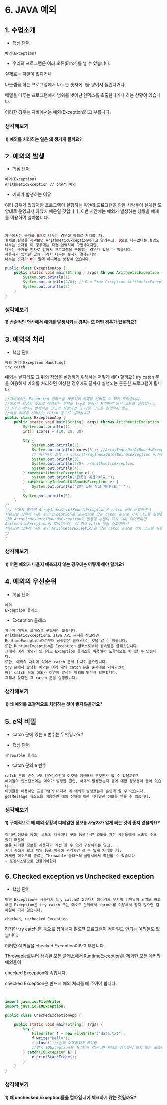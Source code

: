 # 6. JAVA 예외

## 1. 수업소개
- 핵심 단어
```
예외(Exception)
```

- 우리의 프로그램은 여러 오류(Error)를 낼 수 있습니다.


실제로는 파일이 없다거나

나눗셈을 하는 프로그램에서 나누는 숫자에 0을 넣어서 돌린다거나,

배열을 다루는 프로그램에서 범위를 벗어난 인덱스를 호출한다거나 하는 상황이 있습니다.

이러한 경우는 자바에서는 예외(Exception)라고 부릅니다.

### 생각해보기

#### 1) 예외를 처리하는 일은 왜 생기게 될까요?


## 2. 예외의 발생

- 핵심 단어

```
예외(Exception)
ArithmeticException // 산술적 예외
```

- 예외가 발생하는 이유

여러 경우가 있겠지만 프로그램이 실행하는 동안에
프로그램을 만들 사람들이 설계한 모양대로 운영되지 않았기 때문일 것입니다.
이번 시간에는 예외가 발생하는 상황을 예제를 이용하여 알아봅니다.

``` java


자바에서는 숫자를 0으로 나누는 경우에 예외로 처리합니다.
실제로 실행을 시켜보면 ArithmeticException이라고 알려주고, 0으로 나누었다는 설명도 나오게 됩니다.
나누는 숫자를 이 경우에는 직접 입력하여 구현하였지만, 
나누는 숫자를 인자로 받아서 프로그램을 구동하는 경우가 있을 수 있습니다.
사용자가 입력한 값에 따라서 나누는 숫자가 결정된다면
나누는 숫자가 0이 절대 아니라는 보장이 없습니다.

public class ExceptionApp {
	public static void main(String[] args) throws ArithmeticException {
		System.out.println(1);
		System.out.println(2/0); // Run-Time Exception ArithmeticException
		System.out.println(3); 
	}
}
```


### 생각해보기

#### 1) 산술적인 연산에서 예외를 발생시키는 경우는 또 어떤 경우가 있을까요?

## 3. 예외의 처리

- 핵심 단어
```
예외 처리(Exception Handling)
try catch
```

예외는 날지라도 그 뒤의 작업을 실행하기 위해서는 어떻게 해야 할까요?
try catch 문을 이용해서 예외를 처리하면
이상한 경우에도 끝까지 실행되는 튼튼한 프로그램이 됩니다.

``` java
//자바에서는 Exception 클래스를 제공하여 예외를 처리할 수 있게 도와줍니다.
//예외가 발생할 것으로 예상되는 부분을 try로 묶어서 처리하면 일단 코드를 실행합니다.
//그리고 예외가 발생하는 코드가 실행되면 그 다음 코드를 실행하지 않고
//해당 예외를 처리하는 catch 문으로 넘어갑니다.
public class ExceptionApp {
	public static void main(String[] args) throws ArithmeticException {
		System.out.println(1);
		int[] scores = {10, 20, 30};

		try {
			System.out.println(2);
			System.out.println(scores[3]); //ArrayIndexOutOfBoundsException
			// 여기까지 실행 -> catch(ArrayIndexOutOfBoundsException e)문으로 이동
			System.out.println(3);
			System.out.println(2/0); //ArithmeticException
			System.out.println(4);
		} catch(ArithmeticException e) {
			System.out.println("잘못된 계산이네요.");
		} catch(ArrayIndexOutOfBoundsException e) {
			System.out.println("없는 값을 찾고 계시네요 ^^");
		}		
		System.out.println(5); 
	}
/*
try 문에서 발생한 ArrayIndexOutofBoundsException은 catch 문을 순회하면서
처음으로 잡히게 되는 곳인 Exception을 포괄적으로 잡는 catch 문으로 가서 코드를 실행합니다.
만약 ArrayIndexOutofBoundsException가 발생할 부분이 주석 처리 되어있다면
ArithmeticException이 발생하는데, 이 역시 catch 문을 순회하면서 
처음으로 잡히게 되는 곳인 ArithmeticException을 잡는 catch 문으로 가서 코드를 실행합니다.
*/
}
```

### 생각해보기

#### 1) 어떤 예외가 나올지 예측되지 않는 경우에는 어떻게 해야 할까요?


## 4. 예외의 우선순위

- 핵심 단어

```
예외
Exception 클래스
```

- Exception 클래스
```
자바의 예외도 클래스로 구현되어 있습니다.
ArithmeticException도 Java API 문서를 참고하면,
RuntimeException으로부터 상속받은 클래스라는 것을 알 수 있습니다.
또한 RuntimeException은 Exception 클래스로부터 상속받은 클래스입니다.
그래서 여러 예외가 있더라도 Exception 클래스를 이용해서 포괄적으로 처리할 수 있습니다.
또한, 예외의 처리에 있어서 catch 문의 위치도 중요합니다.
try 문에서 발생한 예외는 여러 개의 catch 문을 순서대로 거쳐가면서 
해당 catch 문의 예외가 이번에 발생한 예외와 맞는지 확인합니다.
그래서 맞다면 그 catch 문을 실행합니다.
```

### 생각해보기

#### 1) 왜 예외를 포괄적으로 처리하는 것이 좋지 않을까요?


## 5. e의 비밀

- catch 문에 있는 e 변수는 무엇일까요?

- 핵심 단어
```
Throwable 클래스
```

- catch 문의 e 변수
```
catch 문의 변수 e도 인스턴스인데 이것을 이용해서 무엇인가 할 수 있을까요?
예외들의 인스턴스에는 예외가 발생한 원인, 어디서 발생했는지 등에 대한 정보들이 들어 있습니다.
이것들을 이용하면 프로그램의 어디서 왜 예외가 발생했는지 손쉽게 알 수 있습니다.
getMessage 메소드를 이용하면 예외 상황에 대한 디테일한 정보를 얻을 수 있습니다.

```

### 생각해보기


#### 1) 구체적으로 왜 예외 상황의 디테일한 정보를 사용자가 알게 되는 것이 좋지 않을까요?
```
이러한 정보를 통해, 코드의 내용이나 구조 등을 나쁜 의도를 가진 사람들에게 노출할 수도 있기 때문에
보통 이러한 정보를 사용자가 직접 볼 수 있게 구성하지는 않고, 
서버 측에서 로그 파일 등을 이용해 관리자만 볼 수 있게 처리합니다.
자세한 메소드의 종류는 Throwable 클래스의 설명서에서 확인할 수 있습니다. 
- 로깅시스템으로 만들어야한다
```

## 6. Checked exception vs Unchecked exception

- 핵심 단어
```
어떤 Exception은 사용자가 try catch로 잡아내지 않더라도 무사히 컴파일이 되기도 하고
어떤 Exception은 try catch 또는 메소드 단위에서 throws를 이용해서 잡지 않으면 컴파일이 되지 않습니다.

checked, unchecked Exception

```

하지만 try catch 문 등으로 잡아내지 않으면 프로그램이 컴파일도 안되는 예외들도 있습니다.

이러한 예외들을 checked Exception이라고 부릅니다.

Throwable로부터 상속된 모든 클래스에서 RuntimeException을 제외한 모든 에러와 예외들이

checked Exception에 속합니다.

checked Exception은 반드시 예외 처리를 해 주어야 합니다.

``` java


import java.io.FileWriter;
import java.io.IOException;

public class CheckedExceptionApp {

	public static void main(String[] args) {
		try {
			FileWriter f = new FileWriter("data.txt");
			f.write("Hello");
			f.close();//원래 더복잡하게 해야함
			//만약 IOException을 처리하지 않는다면 제대로 컴파일이 되지 않는 모습을 볼 수 있습니다.
		} catch(IOException e) {
			e.printStackTrace();
		}
	}
}
```

### 생각해보기

#### 1) 왜 unchecked Exception들을 컴파일 시에 체크하지 않는 것일까요?